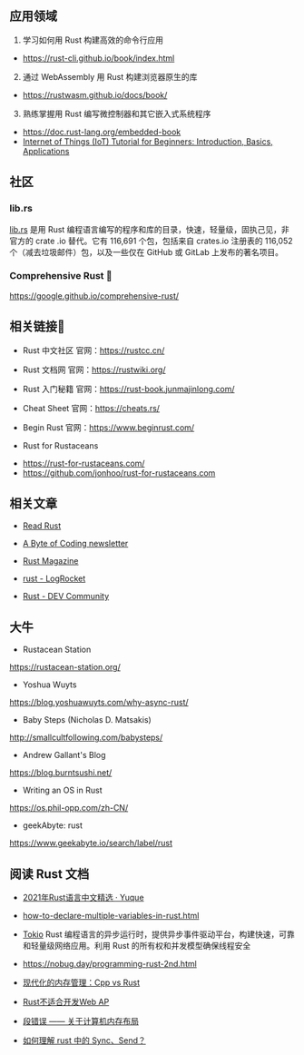 
## 应用领域

1. 学习如何用 Rust 构建高效的命令行应用
- https://rust-cli.github.io/book/index.html

2. 通过 WebAssembly 用 Rust 构建浏览器原生的库
- https://rustwasm.github.io/docs/book/

3. 熟练掌握用 Rust 编写微控制器和其它嵌入式系统程序
- https://doc.rust-lang.org/embedded-book
- [Internet of Things (IoT) Tutorial for Beginners: Introduction, Basics, Applications](https://www.guru99.com/iot-tutorial.html)


## 社区

### lib.rs
[lib.rs](https://lib.rs/) 是用 Rust 编程语言编写的程序和库的目录，快速，轻量级，固执己见，非官方的 crate .io 替代。它有 116,691 个包，包括来自 crates.io 注册表的 116,052 个（减去垃圾邮件）包，以及一些仅在 GitHub 或 GitLab 上发布的著名项目。

### Comprehensive Rust 🦀
https://google.github.io/comprehensive-rust/

## 相关链接🔗

* Rust 中文社区
官网：https://rustcc.cn/

* Rust 文档网
官网：https://rustwiki.org/

* Rust 入门秘籍
官网：https://rust-book.junmajinlong.com/

* Cheat Sheet
官网：https://cheats.rs/

* Begin Rust
官网：https://www.beginrust.com/

* Rust for Rustaceans
- https://rust-for-rustaceans.com/
- https://github.com/jonhoo/rust-for-rustaceans.com

## 相关文章

* [Read Rust](https://readrust.net/)

* [A Byte of Coding newsletter](https://abyteofcoding.com/blog/articles-on-rust/)

* [Rust Magazine](https://rustmagazine.org/)

* [rust - LogRocket](https://blog.logrocket.com/tag/rust/)

* [Rust - DEV Community](https://dev.to/t/rust)


## 大牛

- Rustacean Station

https://rustacean-station.org/

- Yoshua Wuyts

https://blog.yoshuawuyts.com/why-async-rust/

- Baby Steps (Nicholas D. Matsakis)

http://smallcultfollowing.com/babysteps/

- Andrew Gallant's Blog

https://blog.burntsushi.net/

- Writing an OS in Rust

https://os.phil-opp.com/zh-CN/

- geekAbyte: rust

https://www.geekabyte.io/search/label/rust

## 阅读 Rust 文档

- [2021年Rust语言中文精选 · Yuque](https://www.yuque.com/chaosbot/rust_magazine_2021)

- [how-to-declare-multiple-variables-in-rust.html](https://www.golangprograms.com/rust-programming-language/how-to-declare-multiple-variables-in-rust.html)

- [Tokio](https://rustlang-cn.org/crates/tokio)
Rust 编程语言的异步运行时，提供异步事件驱动平台，构建快速，可靠和轻量级网络应用。利用 Rust 的所有权和并发模型确保线程安全


- https://nobug.day/programming-rust-2nd.html
- [现代化的内存管理：Cpp vs Rust](https://hexilee.me/2019/07/18/modern-memory-management/)

- [Rust不适合开发Web AP](https://www.infoq.cn/article/MDqSIGbH5JO2kIVG7Pel)

- [段错误 —— 关于计算机内存布局](https://gywbd.github.io/posts/2016/1/segmentation-fault.html)

- [如何理解 rust 中的 Sync、Send？](https://zhuanlan.zhihu.com/p/64699643)

